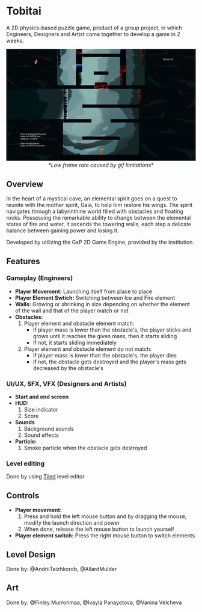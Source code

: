 # Tobitai

A 2D physics-based puzzle game, product of a group project, in which Engineers, Designers and Artist come together to develop a game in 2 weeks.

<p align="center">
  <img src="Media/demo.gif"><br/>
  *<i>Low frame rate caused by gif limitations</i>*
</p>

## Overview

In the heart of a mystical cave, an elemental spirit goes on a quest to reunite with the mother spirit, Gaia, to help him restore his wings.
The spirit navigates through a labyrinthine world filled with obstacles and floating rocks.
Possessing the remarkable ability to change between the elemental states of fire and water, it ascends the towering walls, each step a delicate balance between gaining power and losing it.

Developed by utilizing the GxP 2D Game Engine, provided by the institution.

## Features

### Gameplay (Engineers)

- **Player Movement:** Launching itself from place to place
- **Player Element Swtich:** Switching between Ice and Fire element
- **Walls:** Growing or shrinking in size depending on whether the element of the wall and that of the player match or not
- **Obstacles:**
  1. Player element and obstacle element match:
     - If player mass is lower than the obstacle's, the player sticks and grows until it reaches the given mass, then it starts sliding
     - If not, it starts sliding immediately
  2. Player element and obstacle element do not match:
     - If player mass is lower than the obstacle's, the player dies
     - If not, the obstacle gets destroyed and the player's mass gets decreased by the obstacle's

### UI/UX, SFX, VFX (Designers and Artists)

- **Start and end screen**
- **HUD:**
  1. Size indicator
  2. Score
- **Sounds**
  1. Background sounds
  2. Sound effects
- **Particle:**
  1. Smoke particle when the obstacle gets destroyed
 
### Level editing
Done by using [Tiled](https://www.mapeditor.org/) level editor

## Controls

- **Player movement:**
  1. Press and hold the left mouse button and by dragging the mouse, modify the launch direction and power
  2. When done, release the left mouse button to launch yourself
- **Player element switch:** Press the right mouse button to switch elements

## Level Design
Done by: @AndriiTaizhkorob, @AllardMulder

## Art
Done by: @Finley Murronmaa, @Ivayla Panayotova, @Vanina Velcheva
